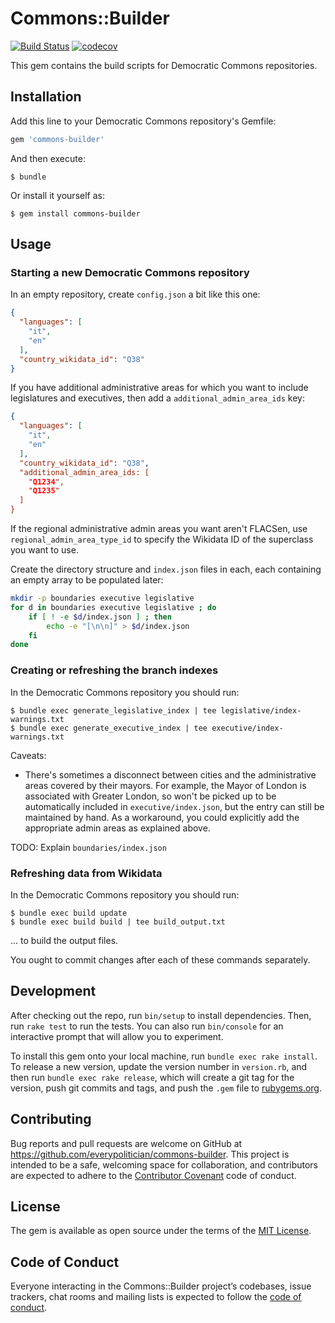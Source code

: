 # Commons::Builder

[![Build Status](https://travis-ci.org/everypolitician/commons-builder.svg?branch=master)](https://travis-ci.org/everypolitician/commons-builder) [![codecov](https://codecov.io/gh/everypolitician/commons-builder/branch/master/graph/badge.svg)](https://codecov.io/gh/everypolitician/commons-builder)

This gem contains the build scripts for Democratic Commons repositories.

## Installation

Add this line to your Democratic Commons repository's Gemfile:

```ruby
gem 'commons-builder'
```

And then execute:

    $ bundle

Or install it yourself as:

    $ gem install commons-builder

## Usage

### Starting a new Democratic Commons repository

In an empty repository, create `config.json` a bit like this one:

```json
{
  "languages": [
    "it",
    "en"
  ],
  "country_wikidata_id": "Q38"
}
```

If you have additional administrative areas for which you want to include
legislatures and executives, then add a `additional_admin_area_ids` key:

```json
{
  "languages": [
    "it",
    "en"
  ],
  "country_wikidata_id": "Q38",
  "additional_admin_area_ids: [
    "Q1234",
    "Q1235"
  ]
}
```

If the regional administrative admin areas you want aren't FLACSen, use
`regional_admin_area_type_id` to specify the Wikidata ID of the superclass you
want to use.

Create the directory structure and `index.json` files in each, each containing
an empty array to be populated later:

```bash
mkdir -p boundaries executive legislative
for d in boundaries executive legislative ; do
    if [ ! -e $d/index.json ] ; then
        echo -e "[\n\n]" > $d/index.json
    fi
done
```


### Creating or refreshing the branch indexes

In the Democratic Commons repository you should run:

    $ bundle exec generate_legislative_index | tee legislative/index-warnings.txt
    $ bundle exec generate_executive_index | tee executive/index-warnings.txt

Caveats:

* There's sometimes a disconnect between cities and the administrative areas
  covered by their mayors. For example, the Mayor of London is associated with
  Greater London, so won't be picked up to be automatically included in
  `executive/index.json`, but the entry can still be maintained by hand. As a
  workaround, you could explicitly add the appropriate admin areas as explained
  above.

TODO: Explain `boundaries/index.json`


### Refreshing data from Wikidata

In the Democratic Commons repository you should run:

    $ bundle exec build update
    $ bundle exec build build | tee build_output.txt

... to build the output files.

You ought to commit changes after each of these commands separately.


## Development

After checking out the repo, run `bin/setup` to install dependencies. Then, run `rake test` to run the tests. You can also run `bin/console` for an interactive prompt that will allow you to experiment.

To install this gem onto your local machine, run `bundle exec rake install`. To release a new version, update the version number in `version.rb`, and then run `bundle exec rake release`, which will create a git tag for the version, push git commits and tags, and push the `.gem` file to [rubygems.org](https://rubygems.org).

## Contributing

Bug reports and pull requests are welcome on GitHub at https://github.com/everypolitician/commons-builder. This project is intended to be a safe, welcoming space for collaboration, and contributors are expected to adhere to the [Contributor Covenant](http://contributor-covenant.org) code of conduct.

## License

The gem is available as open source under the terms of the [MIT License](https://opensource.org/licenses/MIT).

## Code of Conduct

Everyone interacting in the Commons::Builder project’s codebases, issue trackers, chat rooms and mailing lists is expected to follow the [code of conduct](https://github.com/everypolitician/commons-builder/blob/master/CODE_OF_CONDUCT.md).
